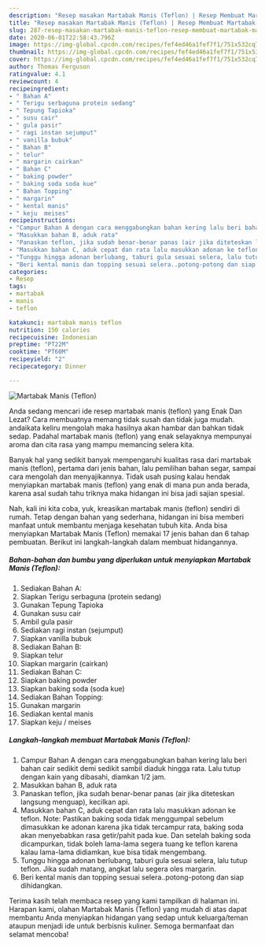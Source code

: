```yaml
---
description: "Resep masakan Martabak Manis (Teflon) | Resep Membuat Martabak Manis (Teflon) Yang Paling Enak"
title: "Resep masakan Martabak Manis (Teflon) | Resep Membuat Martabak Manis (Teflon) Yang Paling Enak"
slug: 287-resep-masakan-martabak-manis-teflon-resep-membuat-martabak-manis-teflon-yang-paling-enak
date: 2020-06-01T22:58:43.796Z
image: https://img-global.cpcdn.com/recipes/fef4ed46a1fef7f1/751x532cq70/martabak-manis-teflon-foto-resep-utama.jpg
thumbnail: https://img-global.cpcdn.com/recipes/fef4ed46a1fef7f1/751x532cq70/martabak-manis-teflon-foto-resep-utama.jpg
cover: https://img-global.cpcdn.com/recipes/fef4ed46a1fef7f1/751x532cq70/martabak-manis-teflon-foto-resep-utama.jpg
author: Thomas Ferguson
ratingvalue: 4.1
reviewcount: 4
recipeingredient:
- " Bahan A"
- " Terigu serbaguna protein sedang"
- " Tepung Tapioka"
- " susu cair"
- " gula pasir"
- " ragi instan sejumput"
- " vanilla bubuk"
- " Bahan B"
- " telur"
- " margarin cairkan"
- " Bahan C"
- " baking powder"
- " baking soda soda kue"
- " Bahan Topping"
- " margarin"
- " kental manis"
- " keju  meises"
recipeinstructions:
- "Campur Bahan A dengan cara menggabungkan bahan kering lalu beri bahan cair sedikit demi sedikit sambil diaduk hingga rata. Lalu tutup dengan kain yang dibasahi, diamkan 1/2 jam."
- "Masukkan bahan B, aduk rata"
- "Panaskan teflon, jika sudah benar-benar panas (air jika diteteskan langsung menguap), kecilkan api."
- "Masukkan bahan C, aduk cepat dan rata lalu masukkan adonan ke teflon. Note: Pastikan baking soda tidak menggumpal sebelum dimasukkan ke adonan karena jika tidak tercampur rata, baking soda akan menyebabkan rasa getir/pahit pada kue. Dan setelah baking soda dicampurkan, tidak boleh lama-lama segera tuang ke teflon karena kalau lama-lama didiamkan, kue bisa tidak mengembang."
- "Tunggu hingga adonan berlubang, taburi gula sesuai selera, lalu tutup teflon. Jika sudah matang, angkat lalu segera oles margarin."
- "Beri kental manis dan topping sesuai selera..potong-potong dan siap dihidangkan."
categories:
- Resep
tags:
- martabak
- manis
- teflon

katakunci: martabak manis teflon 
nutrition: 150 calories
recipecuisine: Indonesian
preptime: "PT22M"
cooktime: "PT60M"
recipeyield: "2"
recipecategory: Dinner

---
```



![Martabak Manis (Teflon)](https://img-global.cpcdn.com/recipes/fef4ed46a1fef7f1/751x532cq70/martabak-manis-teflon-foto-resep-utama.jpg)

Anda sedang mencari ide resep martabak manis (teflon) yang Enak Dan Lezat? Cara membuatnya memang tidak susah dan tidak juga mudah. andaikata keliru mengolah maka hasilnya akan hambar dan bahkan tidak sedap. Padahal martabak manis (teflon) yang enak selayaknya mempunyai aroma dan cita rasa yang mampu memancing selera kita.

Banyak hal yang sedikit banyak mempengaruhi kualitas rasa dari martabak manis (teflon), pertama dari jenis bahan, lalu pemilihan bahan segar, sampai cara mengolah dan menyajikannya. Tidak usah pusing kalau hendak menyiapkan martabak manis (teflon) yang enak di mana pun anda berada, karena asal sudah tahu triknya maka hidangan ini bisa jadi sajian spesial.




Nah, kali ini kita coba, yuk, kreasikan martabak manis (teflon) sendiri di rumah. Tetap dengan bahan yang sederhana, hidangan ini bisa memberi manfaat untuk membantu menjaga kesehatan tubuh kita. Anda bisa menyiapkan Martabak Manis (Teflon) memakai 17 jenis bahan dan 6 tahap pembuatan. Berikut ini langkah-langkah dalam membuat hidangannya.

<!--inarticleads1-->

##### Bahan-bahan dan bumbu yang diperlukan untuk menyiapkan Martabak Manis (Teflon):

1. Sediakan  Bahan A:
1. Siapkan  Terigu serbaguna (protein sedang)
1. Gunakan  Tepung Tapioka
1. Gunakan  susu cair
1. Ambil  gula pasir
1. Sediakan  ragi instan (sejumput)
1. Siapkan  vanilla bubuk
1. Sediakan  Bahan B:
1. Siapkan  telur
1. Siapkan  margarin (cairkan)
1. Sediakan  Bahan C:
1. Siapkan  baking powder
1. Siapkan  baking soda (soda kue)
1. Sediakan  Bahan Topping:
1. Gunakan  margarin
1. Sediakan  kental manis
1. Siapkan  keju / meises




<!--inarticleads2-->

##### Langkah-langkah membuat Martabak Manis (Teflon):

1. Campur Bahan A dengan cara menggabungkan bahan kering lalu beri bahan cair sedikit demi sedikit sambil diaduk hingga rata. Lalu tutup dengan kain yang dibasahi, diamkan 1/2 jam.
1. Masukkan bahan B, aduk rata
1. Panaskan teflon, jika sudah benar-benar panas (air jika diteteskan langsung menguap), kecilkan api.
1. Masukkan bahan C, aduk cepat dan rata lalu masukkan adonan ke teflon. Note: Pastikan baking soda tidak menggumpal sebelum dimasukkan ke adonan karena jika tidak tercampur rata, baking soda akan menyebabkan rasa getir/pahit pada kue. Dan setelah baking soda dicampurkan, tidak boleh lama-lama segera tuang ke teflon karena kalau lama-lama didiamkan, kue bisa tidak mengembang.
1. Tunggu hingga adonan berlubang, taburi gula sesuai selera, lalu tutup teflon. Jika sudah matang, angkat lalu segera oles margarin.
1. Beri kental manis dan topping sesuai selera..potong-potong dan siap dihidangkan.




Terima kasih telah membaca resep yang kami tampilkan di halaman ini. Harapan kami, olahan Martabak Manis (Teflon) yang mudah di atas dapat membantu Anda menyiapkan hidangan yang sedap untuk keluarga/teman ataupun menjadi ide untuk berbisnis kuliner. Semoga bermanfaat dan selamat mencoba!
